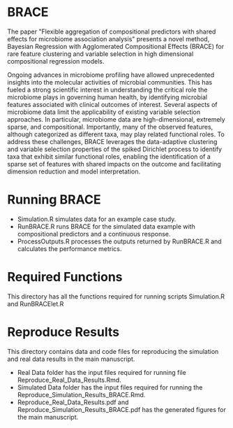 # BRACE
The paper "Flexible aggregation of compositional predictors with shared effects for microbiome association analysis" presents a novel method, Bayesian Regression with Agglomerated Compositional Effects (BRACE) for rare feature clustering and variable selection in high dimensional compositional regression models. 

Ongoing advances in microbiome profiling have allowed unprecedented insights into the molecular activities of microbial communities. This has fueled a strong scientific interest in understanding the critical role the microbiome plays in governing human health, by identifying microbial features associated with clinical outcomes of interest. Several aspects of microbiome data limit the applicability of existing variable selection approaches. In particular, microbiome data are high-dimensional, extremely sparse, and compositional. Importantly, many of the observed features, although categorized as different taxa, may play related functional roles. To address these challenges, BRACE leverages the data-adaptive clustering and variable selection properties of the spiked Dirichlet process to identify taxa that exhibit similar functional roles, enabling the identification of a sparse set of features with shared impacts on the outcome and facilitating dimension reduction and model interpretation.

# Running BRACE
* Simulation.R simulates data for an example case study.
* RunBRACE.R runs BRACE for the simulated data example with compositional predictors and a continuous response.
* ProcessOutputs.R processes the outputs returned by RunBRACE.R and calculates the performance metrics.

# Required Functions
This directory has all the functions required for running scripts Simulation.R and RunBRACElet.R

# Reproduce Results 
This directory contains data and code files for reproducing the simulation and real data results in the main manuscript.
* Real Data folder has the input files required for running file Reproduce_Real_Data_Results.Rmd.
* Simulated Data folder has the input files required for running the Reproduce_Simulation_Results_BRACE.Rmd.
* Reproduce_Real_Data_Results.pdf and Reproduce_Simulation_Results_BRACE.pdf has the generated figures for the main manuscript.



